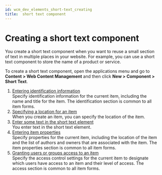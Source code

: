 ```yaml
---
id: wcm_dev_elements_short-text_creating
title:  short text component
---
```


# Creating a short text component


You create a short text component when you want to reuse a small section of text in multiple places in your website. For example, you can use a short text component to store the name of a product or service.

To create a short text component, open the applications menu and go to **Content > Web Content Management** and then click **New > Component > Short Text**.

1.  [Entering identification information](../../../content_management_artifacts/common/items_id.md)  
Specify identification information for the current item, including the name and title for the item. The identification section is common to all item forms.
2.  [Specifying a location for an item](../../../content_management_artifacts/common/items_location.md)  
When you create an item, you can specify the location of the item.
3.  [Enter some text in the short text element](wcm_dev_elements_short-text_props.md)  
You enter text in the short text element.
4.  [Entering item properties](../../../content_management_artifacts/common/items_props.md)  
Specify properties for the current item, including the location of the item and the list of authors and owners that are associated with the item. The item properties section is common to all item forms.
5.  [Granting users or groups access to an item](../../../content_management_artifacts/common/grant_access.md)  
Specify the access control settings for the current item to designate which users have access to an item and their level of access. The access section is common to all item forms.

